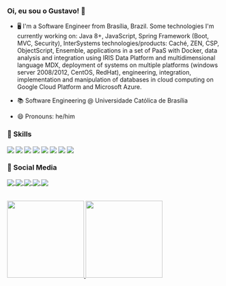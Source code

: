### Oi, eu sou o Gustavo! 👋




- 🖥️ I'm a Software Engineer from Brasília, Brazil. Some technologies I'm currently working on: Java 8+, JavaScript, Spring Framework (Boot, MVC, Security), InterSystems technologies/products: Caché, ZEN, CSP, ObjectScript, Ensemble, applications in a set of PaaS with Docker, data analysis and integration using IRIS Data Platform and multidimensional language MDX, deployment of systems on multiple platforms (windows server 2008/2012, CentOS, RedHat), engineering, integration, implementation and manipulation of databases in cloud computing on Google Cloud Platform and Microsoft Azure.

- 📚 Software Engineering @ Universidade Católica de Brasília
      
- 😄 Pronouns: he/him

### 🚀 Skills     
<div style="display: inline_block"> 
       <img align="center" src="https://img.shields.io/badge/Java-ED8B00?style=for-the-badge&logo=java&logoColor=white">
       <img align="center" src="https://img.shields.io/badge/JavaScript-F7DF1E?style=for-the-badge&logo=javascript&logoColor=black">
       <img align="center" src="https://img.shields.io/badge/Spring-6DB33F?style=for-the-badge&logo=spring&logoColor=white">
       <img align="center" src="https://img.shields.io/badge/Python-14354C?style=for-the-badge&logo=python&logoColor=white">
       <img align="center" src="https://img.shields.io/badge/PostgreSQL-316192?style=for-the-badge&logo=postgresql&logoColor=white">
       <img align="center" src="https://img.shields.io/badge/C%2B%2B-00599C?style=for-the-badge&logo=c%2B%2B&logoColor=white">
       <img align="center" src="https://img.shields.io/badge/Angular-DD0031?style=for-the-badge&logo=angular&logoColor=white">
       <img align="center" src="https://img.shields.io/badge/Kotlin-0095D5?&style=for-the-badge&logo=kotlin&logoColor=white">
</div>

### 📱 Social Media
<div style="display: inline_block">     
     <a href="https://www.linkedin.com/in/dvpgustavo/"> <img align="center" src="https://img.shields.io/badge/LinkedIn-0077B5?style=for-the-badge&logo=linkedin&logoColor=white">
     <a href="https://stackoverflow.com/users/16722484/gustavo-ribeiro"> <img align="center" src="https://img.shields.io/badge/Stack_Overflow-FE7A16?style=for-the-badge&logo=stack-overflow&logoColor=white">
     <a href="https://gitlab.com/grsantos"> <img align="center" src="https://img.shields.io/badge/GitLab-330F63?style=for-the-badge&logo=gitlab&logoColor=white">
     <a href="https://www.instagram.com/gustavribeiro/"> <img align="center" src="https://img.shields.io/badge/Instagram-E4405F?style=for-the-badge&logo=instagram&logoColor=white">   <a href="https://open.spotify.com/user/0mbt650t2c8rfatf8p9a7vqrz?si=MfDnU02fR12rGK95ZvuLyg&utm_source=copy-link&dl_branch=1"> <img align="center" src="https://img.shields.io/badge/Medium-12100E?style=for-the-badge&logo=medium&logoColor=white">
 </div>
          
<div style="display: inline_block"> 
     <br><br>
     <a href="https://github.com/devgustavoribeiro"><img height="180em" src="https://github-readme-stats.vercel.app/api/top-langs/?username=devgustavoribeiro&layout=compact">
     <a href="https://github.com/devgustavoribeiro"><img height="180em" src="https://github-readme-stats.vercel.app/api?username=devgustavoribeiro&show_icons=true&theme=github_dark&include_all_commits=true&count_private=true">
</div>
     

